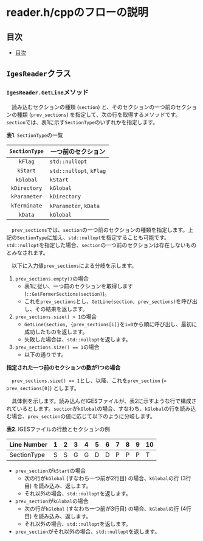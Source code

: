 # reader.h/cppのフローの説明

## 目次

- [目次](#目次)

## `IgesReader`クラス

### `IgesReader.GetLine`メソッド

　読み込むセクションの種類 (`section`) と、そのセクションの一つ前のセクションの種類 (`prev_sections`) を指定して、次の行を取得するメソッドです。`section`では、表1に示す`SectionType`のいずれかを指定します。

**表1**. `SectionType`の一覧

| `SectionType` | 一つ前のセクション |
| :--: | --- |
| `kFlag` | `std::nullopt` |
| `kStart` | `std::nullopt`, `kFlag` |
| `kGlobal` | `kStart` |
| `kDirectory` | `kGlobal` |
| `kParameter` | `kDirectory` |
| `kTerminate` | `kParameter`, `kData` |
| `kData` | `kGlobal` |

　`prev_sections`では、`section`の一つ前のセクションの種類を指定します。上記の`SectionType`に加え、`std::nullopt`を指定することも可能です。`std::nullopt`を指定した場合、`section`の一つ前のセクションは存在しないものとみなされます。

　以下に入力値`prev_sections`による分岐を示します。

1. `prev_sections.empty()`の場合
   - 表1に従い、一つ前のセクションを取得します (`::GetFormerSections(section)`)。
   - これを`prev_sections`とし、`GetLine(section, prev_sections)`を呼び出し、その結果を返します。
2. `prev_sections.size() > 1`の場合
   - `GetLine(section, {prev_sections[i]}`を`i=0`から順に呼び出し、最初に成功したものを返します。
   - 失敗した場合は、`std::nullopt`を返します。
3. `prev_sections.size() == 1`の場合
   - 以下の通りです。

**指定された一つ前のセクションの数が1つの場合**

　`prev_sections.size() == 1`とし、以降、これを`prev_section` (`= prev_sections[0]`) とします。

　具体例を示します。読み込んだIGESファイルが、表2に示すような行で構成されているとします。`section`が`kGlobal`の場合、すなわち、`kGlobal`の行を読み込む場合、`prev_section`の値に応じて以下のように分岐します。

**表2**. IGESファイルの行数とセクションの例

|Line Number|1|2|3|4|5|6|7|8|9|10|
|---|---|---|---|---|---|---|---|---|---|---|
|SectionType|S|S|G|G|D|D|P|P|P|T|

- `prev_section`が`kStart`の場合
  - 次の行が`kGlobal` (すなわち一つ前が2行目) の場合、`kGlobal`の行 (3行目) を読み込み、返します。
  - それ以外の場合、`std::nullopt`を返します。
- `prev_section`が`kGlobal`の場合
  - 次の行が`kGlobal` (すなわち一つ前が3行目) の場合、`kGlobal`の行 (4行目) を読み込み、返します。
  - それ以外の場合、`std::nullopt`を返します。
- `prev_section`がそれ以外の場合、`std::nullopt`を返します。
